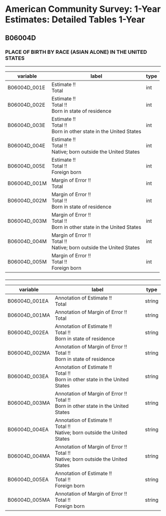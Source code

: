 # American Community Survey: 1-Year Estimates: Detailed Tables 1-Year

## B06004D

### PLACE OF BIRTH BY RACE (ASIAN ALONE) IN THE UNITED STATES

___

| variable | label | type |
| ----- | ----- | ----- |
| B06004D_001E | Estimate !!<br>Total | int |
| B06004D_002E | Estimate !!<br>Total !!<br>Born in state of residence | int |
| B06004D_003E | Estimate !!<br>Total !!<br>Born in other state in the United States | int |
| B06004D_004E | Estimate !!<br>Total !!<br>Native; born outside the United States | int |
| B06004D_005E | Estimate !!<br>Total !!<br>Foreign born | int |
| B06004D_001M | Margin of Error !!<br>Total | int |
| B06004D_002M | Margin of Error !!<br>Total !!<br>Born in state of residence | int |
| B06004D_003M | Margin of Error !!<br>Total !!<br>Born in other state in the United States | int |
| B06004D_004M | Margin of Error !!<br>Total !!<br>Native; born outside the United States | int |
| B06004D_005M | Margin of Error !!<br>Total !!<br>Foreign born | int |
### 

___

| variable | label | type |
| ----- | ----- | ----- |
| B06004D_001EA | Annotation of Estimate !!<br>Total | string |
| B06004D_001MA | Annotation of Margin of Error !!<br>Total | string |
| B06004D_002EA | Annotation of Estimate !!<br>Total !!<br>Born in state of residence | string |
| B06004D_002MA | Annotation of Margin of Error !!<br>Total !!<br>Born in state of residence | string |
| B06004D_003EA | Annotation of Estimate !!<br>Total !!<br>Born in other state in the United States | string |
| B06004D_003MA | Annotation of Margin of Error !!<br>Total !!<br>Born in other state in the United States | string |
| B06004D_004EA | Annotation of Estimate !!<br>Total !!<br>Native; born outside the United States | string |
| B06004D_004MA | Annotation of Margin of Error !!<br>Total !!<br>Native; born outside the United States | string |
| B06004D_005EA | Annotation of Estimate !!<br>Total !!<br>Foreign born | string |
| B06004D_005MA | Annotation of Margin of Error !!<br>Total !!<br>Foreign born | string |

